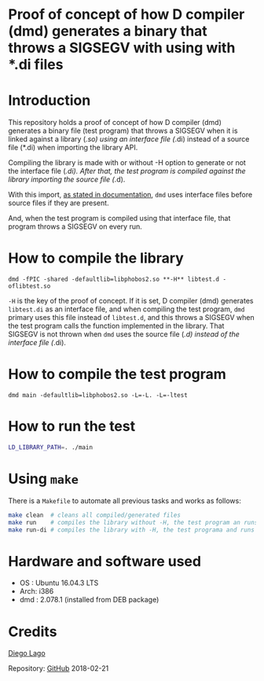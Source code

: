 # Proof of concept of how D compiler (dmd) generates a binary that throws a SIGSEGV with using with *.di files

# Introduction

This repository holds a proof of concept of how D compiler (dmd) generates a binary file (test program) that throws a SIGSEGV when it is linked against a library (*.so) using an interface file (*.di) instead of a source file (*.di) when importing the library API.

Compiling the library is made with or without -H option to generate or not the interface file (*.di). After that, the test program is compiled against the library importing the source file (*.d).

With this import, [as stated in documentation](https://dlang.org/dmd-linux.html#interface-files), `dmd` uses interface files before source files if they are present.

And, when the test program is compiled using that interface file, that program throws a SIGSEGV on every run.

# How to compile the library

```make
dmd -fPIC -shared -defaultlib=libphobos2.so **-H** libtest.d -oflibtest.so
```

`-H` is the key of the proof of concept. If it is set, D compiler (dmd) generates `libtest.di` as an interface file, and when compiling the test program, `dmd` primary uses this file instead of `libtest.d`, and this throws a SIGSEGV when the test program calls the function implemented in the library. That SIGSEGV is not thrown when `dmd` uses the source file (*.d) instead of the interface file (*.di).

# How to compile the test program

```make
dmd main -defaultlib=libphobos2.so -L=-L. -L=-ltest
```

# How to run the test

```bash
LD_LIBRARY_PATH=. ./main
```

# Using `make`

There is a `Makefile` to automate all previous tasks and works as follows:

```bash
make clean  # cleans all compiled/generated files
make run    # compiles the library without -H, the test program an runs it
make run-di # compiles the library with -H, the test programa and runs it
```

# Hardware and software used

* OS  : Ubuntu 16.04.3 LTS
* Arch: i386
* dmd : 2.078.1 (installed from DEB package)

# Credits

[Diego Lago](mailto:diego.lago.gonzalez@gmail.com)

Repository: [GitHub](https://github.com/diegolagoglez/dlang-sigsegv-using-di-proof-of-concept)
2018-02-21
